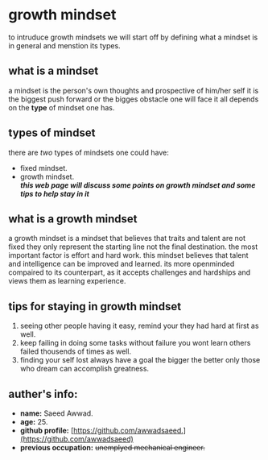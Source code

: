 # growth mindset
to intruduce growth mindsets we will start off by defining what a mindset is in general and menstion its types.

## what is a mindset
a mindset is the person's own thoughts and prospective of him/her self
it is the biggest push forward or the bigges obstacle one will face 
it all depends on the **type** of mindset one has.

## types of mindset
there are *two* types of mindsets one could have:
- fixed mindset.
- growth mindset.  
***this web page will discuss some points on growth mindset and some tips to help stay in it***

## what is a growth mindset
a growth mindset is a mindset that believes that traits and talent are not fixed 
they only represent the starting line not the final destination.
the most important factor is effort and hard work.
this mindset believes that talent and intelligence can be improved and learned.
its more openminded compaired to its counterpart, as it accepts challenges and hardships 
and views them as learning experience.


## tips for staying in growth mindset
  1. seeing other people having it easy, remind your they had hard at first as well.
  2. keep failing in doing some tasks without failure you wont learn others failed thousends of times as well.
  3. finding your self lost always have a goal the bigger the better only those who dream can accomplish greatness.


## auther's info:
- **name:** Saeed Awwad.
- **age:** 25.
- **github profile:** [https://github.com/awwadsaeed.](https://github.com/awwadsaeed)
- **previous occupation:** ~~unemplyed mechanical engineer.~~
